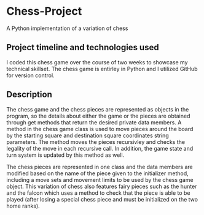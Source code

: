 # Chess-Project
A Python implementation of a variation of chess

## Project timeline and technologies used

I coded this chess game over the course of two weeks to showcase my technical skillset.
The chess game is entirley in Python and I utilized GitHub for version control.

## Description

The chess game and the chess pieces are represented as objects in the program, so the details about either the game or the pieces are obtained through get methods that return the desired private data members. A method in the chess game class is used to move pieces around the board by the starting square and destination square coordinates string parameters. The method moves the pieces recursivley and checks the legality of the move in each recursive call. In addition, the game state and turn system is updated by this method as well.

The chess pieces are represented in one class and the data members are modified based on the name of the piece given to the initializer method, including a move sets and movement limits to be used by the chess game object. This variation of chess also features fairy pieces such as the hunter and the falcon which uses a method to check that the piece is able to be played (after losing a special chess piece and must be initialized on the two home ranks).
